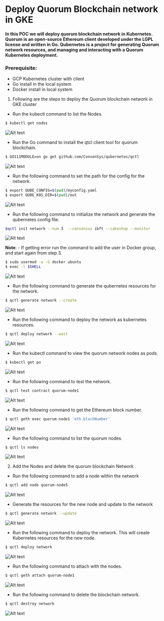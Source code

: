   # Deploy Quorum Blockchain network in GKE

#### In this POC we will deploy quorum blockchain network in Kubernetes. Quorum is an open-source Ethereum client developed under the LGPL license and written in Go. Qubernetes is a project for generating Quorum network resources, and managing and interacting with a Quorum Kubernetes deployment.
  
  ### Prerequisite:
   - GCP Kubernetes cluster with client
   - Go install in the local system
   - Docker install in local system

1. Following are the steps to deploy the Quorum blockchain network in GKE cluster


* Run the kubectl command to list the Nodes.
```sh
$ kubectl get nodes
```
![Alt text](https://github.com/Protontech-1803/Blockchain/blob/main/deploy%20qourum%20in%20GKE/jpgs/1.png)
 
* Run the Go command to install the qtcl client tool for quorum blockchain.
```sh
$ GO111MODULE=on go get github.com/ConsenSys/qubernetes/qctl
```
![Alt text](https://github.com/Protontech-1803/Blockchain/blob/main/deploy%20qourum%20in%20GKE/jpgs/2.png)

* Run the following command to set the path for the config for the network.
```sh
$ export QUBE_CONFIG=$(pwd)/myconfig.yaml 
$ export QUBE_K8S_DIR=$(pwd)/out
```
![Alt text](https://github.com/Protontech-1803/Blockchain/blob/main/deploy%20qourum%20in%20GKE/jpgs/3.png)

* Run the following command to initialize the network and generate the qubernetes config file.
```sh
$qctl init network --num 3  --consensus ibft --cakeshop --monitor
```
![Alt text](https://github.com/Protontech-1803/Blockchain/blob/main/deploy%20qourum%20in%20GKE/jpgs/4.png)

**Note**: - If getting error run the command to add the user in Docker group, and start again from step 3.
```sh
$ sudo usermod -a -G docker ubuntu 
$ exec -l $SHELL
```
![Alt text](https://github.com/Protontech-1803/Blockchain/blob/main/deploy%20qourum%20in%20GKE/jpgs/5.png)

* Run the following command to generate the qubernetes resources for the network.
```sh
$ qctl generate network --create
```
![Alt text](https://github.com/Protontech-1803/Blockchain/blob/main/deploy%20qourum%20in%20GKE/jpgs/6.png)

* Run the following command to deploy the network as kubernetes resources.
```sh
$ qctl deploy network --wait
```
![Alt text](https://github.com/Protontech-1803/Blockchain/blob/main/deploy%20qourum%20in%20GKE/jpgs/7.png)

* Run the kubectl command to view the quorum network nodes as pods.
```sh
$ kubectl get po
``` 
![Alt text](https://github.com/Protontech-1803/Blockchain/blob/main/deploy%20qourum%20in%20GKE/jpgs/8.png)

* Run the following command to test the network.
```sh
$ qctl test contract quorum-node1
```
![Alt text](https://github.com/Protontech-1803/Blockchain/blob/main/deploy%20qourum%20in%20GKE/jpgs/9.png)

* Run the following command to get the Ethereum block number.
```sh
$ qctl geth exec quorum-node1 'eth.blockNumber'
```
![Alt text](https://github.com/Protontech-1803/Blockchain/blob/main/deploy%20qourum%20in%20GKE/jpgs/10.png)

*	Run the following command to list the quorum nodes.
```sh
$ qctl ls nodes
```
![Alt text](https://github.com/Protontech-1803/Blockchain/blob/main/deploy%20qourum%20in%20GKE/jpgs/11.png)

2. Add the Nodes and delete the quorum blockchain Network .
*	Run the following command to add a node within the network
```sh
$ qctl add node quorum-node5
```
![Alt text](https://github.com/Protontech-1803/Blockchain/blob/main/deploy%20qourum%20in%20GKE/jpgs/12.png)

 * Generate the resources for the new node and update to the network
```sh
$ qctl generate network --update
```
![Alt text](https://github.com/Protontech-1803/Blockchain/blob/main/deploy%20qourum%20in%20GKE/jpgs/13.png)

* Run the following command to deploy the network. This will create Kubernetes resources for the new node.
```sh
$ qctl deploy network
```
![Alt text](https://github.com/Protontech-1803/Blockchain/blob/main/deploy%20qourum%20in%20GKE/jpgs/14.png)

* Run the following command to attach with the nodes.
```sh
$ qctl geth attach quorum-node1
```
![Alt text](https://github.com/Protontech-1803/Blockchain/blob/main/deploy%20qourum%20in%20GKE/jpgs/15.png)

* Run the following command to delete the blockchain network.
```sh
$ qctl destroy network
```
![Alt text](https://github.com/Protontech-1803/Blockchain/blob/main/deploy%20qourum%20in%20GKE/jpgs/16.png)
